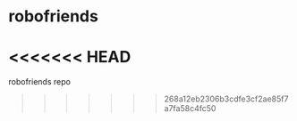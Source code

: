 # robofriends
<<<<<<< HEAD
=======
robofriends repo
>>>>>>> 268a12eb2306b3cdfe3cf2ae85f7a7fa58c4fc50
